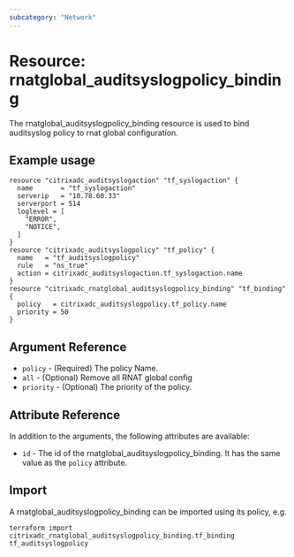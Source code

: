 ```yaml
---
subcategory: "Network"
---
```


# Resource: rnatglobal_auditsyslogpolicy_binding

The rnatglobal_auditsyslogpolicy_binding resource is used to bind auditsyslog policy to rnat global configuration.


## Example usage

```hcl
resource "citrixadc_auditsyslogaction" "tf_syslogaction" {
  name       = "tf_syslogaction"
  serverip   = "10.78.60.33"
  serverport = 514
  loglevel = [
    "ERROR",
    "NOTICE",
  ]
}
resource "citrixadc_auditsyslogpolicy" "tf_policy" {
  name   = "tf_auditsyslogpolicy"
  rule   = "ns_true"
  action = citrixadc_auditsyslogaction.tf_syslogaction.name
}
resource "citrixadc_rnatglobal_auditsyslogpolicy_binding" "tf_binding" {
  policy   = citrixadc_auditsyslogpolicy.tf_policy.name
  priority = 50
}
```


## Argument Reference

* `policy` - (Required) The policy Name.
* `all` - (Optional) Remove all RNAT global config
* `priority` - (Optional) The priority of the policy.


## Attribute Reference

In addition to the arguments, the following attributes are available:

* `id` - The id of the rnatglobal_auditsyslogpolicy_binding. It has the same value as the `policy` attribute.


## Import

A rnatglobal_auditsyslogpolicy_binding can be imported using its policy, e.g.

```shell
terraform import citrixadc_rnatglobal_auditsyslogpolicy_binding.tf_binding tf_auditsyslogpolicy
```
